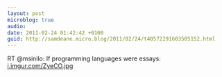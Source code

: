 ```yaml
---
layout: post
microblog: true
audio: 
date: 2011-02-24 01:42:42 +0100
guid: http://samdeane.micro.blog/2011/02/24/t40572291603505152.html
---
```

RT @msinilo: If programming languages were essays: [i.imgur.com/ZyeCO.jpg](http://i.imgur.com/ZyeCO.jpg)
